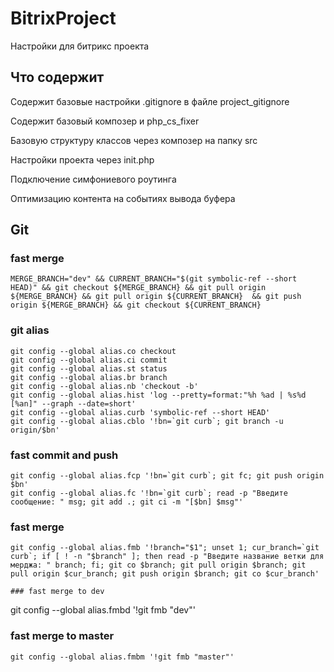 # BitrixProject
Настройки для битрикс проекта

## Что содержит
Содержит базовые настройки .gitignore в файле project_gitignore

Содержит базовый композер и php_cs_fixer

Базовую структуру классов через композер на папку src

Настройки проекта через init.php

Подключение симфониевого роутинга

Оптимизацию контента на событиях вывода буфера


## Git

### fast merge
```
MERGE_BRANCH="dev" && CURRENT_BRANCH="$(git symbolic-ref --short HEAD)" && git checkout ${MERGE_BRANCH} && git pull origin ${MERGE_BRANCH} && git pull origin ${CURRENT_BRANCH}  && git push origin ${MERGE_BRANCH} && git checkout ${CURRENT_BRANCH}
```

### git alias
```
git config --global alias.co checkout
git config --global alias.ci commit
git config --global alias.st status
git config --global alias.br branch
git config --global alias.nb 'checkout -b'
git config --global alias.hist 'log --pretty=format:"%h %ad | %s%d [%an]" --graph --date=short'
git config --global alias.curb 'symbolic-ref --short HEAD'
git config --global alias.cblo '!bn=`git curb`; git branch -u origin/$bn'
```

### fast commit and push
```
git config --global alias.fcp '!bn=`git curb`; git fc; git push origin $bn'
git config --global alias.fc '!bn=`git curb`; read -p "Введите сообщение: " msg; git add .; git ci -m "[$bn] $msg"'
```

### fast merge
```
git config --global alias.fmb '!branch="$1"; unset 1; cur_branch=`git curb`; if [ ! -n "$branch" ]; then read -p "Введите название ветки для мерджа: " branch; fi; git co $branch; git pull origin $branch; git pull origin $cur_branch; git push origin $branch; git co $cur_branch'

### fast merge to dev
```
git config --global alias.fmbd '!git fmb "dev"'

### fast merge to master
```
git config --global alias.fmbm '!git fmb "master"'
```